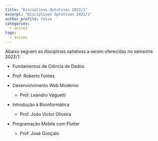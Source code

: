 ```yaml
---
title: "Disciplinas Optativas 2022/1" 
excerpt: "Disciplinas Optativas 2022/1"
author_profile: false
categories:
  - avisos
tags:
  - avisos
---
```


Abaixo seguem as disciplinas optativas a serem oferecidas no semestre 2022/1:

-  Fundamentos de Ciência de Dados
  - Prof. Roberto Fontes

- Desenvolvimento Web Moderno
  - Prof. Leandro Vaguetti

- Introdução à Bioinformática
  - Prof. João Victor Oliveira

- Programação Mobile com Flutter
  - Prof. José Gonçalo

